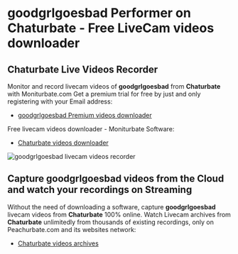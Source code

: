 # goodgrlgoesbad Performer on Chaturbate - Free LiveCam videos downloader

## Chaturbate Live Videos Recorder

Monitor and record livecam videos of **goodgrlgoesbad** from **Chaturbate** with Moniturbate.com
Get a premium trial for free by just and only registering with your Email address:
* [goodgrlgoesbad Premium videos downloader](https://moniturbate.com/request-demo-licence-key.html)

Free livecam videos downloader - Moniturbate Software:
* [Chaturbate videos downloader](https://moniturbate.com/moniturbate-download-software.html)

![goodgrlgoesbad livecam videos recorder](https://peachurnet.com/templates/moniturbate-software.png)


## Capture goodgrlgoesbad videos from the Cloud and watch your recordings on Streaming

Without the need of downloading a software, capture **goodgrlgoesbad** livecam videos from **Chaturbate** 100% online.
Watch Livecam archives from **Chaturbate** unlimitedly from thousands of existing recordings, only on Peachurbate.com and its websites network:
* [Chaturbate videos archives](https://peachurnet.com/)